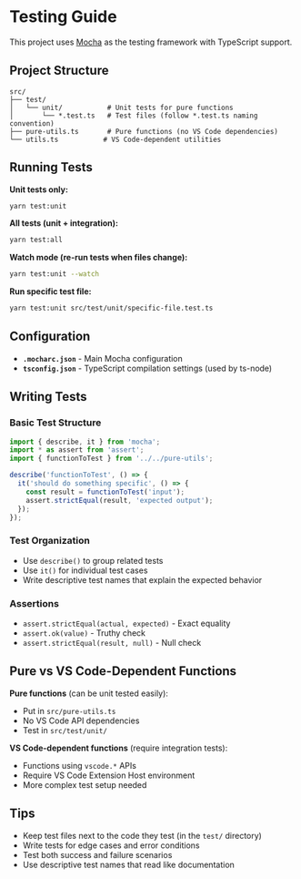 # Testing Guide

This project uses [Mocha](https://mochajs.org/) as the testing framework with TypeScript support.

## Project Structure

```
src/
├── test/
│   └── unit/           # Unit tests for pure functions
│       └── *.test.ts   # Test files (follow *.test.ts naming convention)
├── pure-utils.ts       # Pure functions (no VS Code dependencies)
└── utils.ts           # VS Code-dependent utilities
```

## Running Tests

**Unit tests only:**
```bash
yarn test:unit
```

**All tests (unit + integration):**
```bash
yarn test:all
```

**Watch mode (re-run tests when files change):**
```bash
yarn test:unit --watch
```

**Run specific test file:**
```bash
yarn test:unit src/test/unit/specific-file.test.ts
```

## Configuration

- **`.mocharc.json`** - Main Mocha configuration
- **`tsconfig.json`** - TypeScript compilation settings (used by ts-node)

## Writing Tests

### Basic Test Structure
```typescript
import { describe, it } from 'mocha';
import * as assert from 'assert';
import { functionToTest } from '../../pure-utils';

describe('functionToTest', () => {
  it('should do something specific', () => {
    const result = functionToTest('input');
    assert.strictEqual(result, 'expected output');
  });
});
```

### Test Organization
- Use `describe()` to group related tests
- Use `it()` for individual test cases
- Write descriptive test names that explain the expected behavior

### Assertions
- `assert.strictEqual(actual, expected)` - Exact equality
- `assert.ok(value)` - Truthy check
- `assert.strictEqual(result, null)` - Null check

## Pure vs VS Code-Dependent Functions

**Pure functions** (can be unit tested easily):
- Put in `src/pure-utils.ts`
- No VS Code API dependencies
- Test in `src/test/unit/`

**VS Code-dependent functions** (require integration tests):
- Functions using `vscode.*` APIs
- Require VS Code Extension Host environment
- More complex test setup needed

## Tips

- Keep test files next to the code they test (in the `test/` directory)
- Write tests for edge cases and error conditions
- Test both success and failure scenarios
- Use descriptive test names that read like documentation